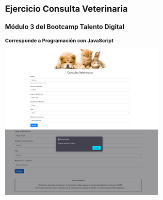 # Ejercicio Consulta Veterinaria

## Módulo 3 del Bootcamp Talento Digital

### Corresponde a Programación con JavaScript

![Ejercicio Consulta Veterinaria](/assets/img/Ejercicio1.PNG "Ejercicio Consulta Veterinaria")
![Ejercicio Consulta Veterinaria](/assets/img/Ejercicio2.PNG "Ejercicio Consulta Veterinaria")